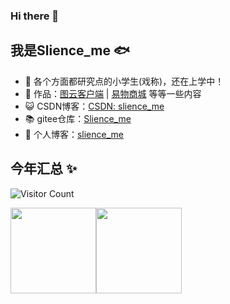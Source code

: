 ### Hi there 👋

<!--
**slience-me/slience-me** is a ✨ _special_ ✨ repository because its `README.md` (this file) appears on your GitHub profile.

Here are some ideas to get you started:

- 🔭 I’m currently working on ...
- 🌱 I’m currently learning ...
- 👯 I’m looking to collaborate on ...
- 🤔 I’m looking for help with ...
- 💬 Ask me about ...
- 📫 How to reach me: ...
- 😄 Pronouns: ...
- ⚡ Fun fact: ...
-->
## 我是Slience_me 🐟
- 🐧 各个方面都研究点的小学生(戏称)，还在上学中！
- 🏡 作品：<a href="https://github.com/slience-me/PhotoCloud" target="_blank">图云客户端</a> | <a href="https://github.com/slience-me/Yiwushop" target="_blank">易物商城</a> 等等一些内容
- 😺 CSDN博客：<a href="https://blog.csdn.net/slience_me" target="_blank">CSDN: slience_me</a>
- 📚 gitee仓库：<a href="https://gitee.com/slience-me" target="_blank">Slience_me</a>
- 💬 个人博客：<a href="https://slienceme.xyz" target="_blank">slience_me</a>


## 今年汇总 ✨

![Visitor Count](https://profile-counter.glitch.me/Christmas/count.svg)

<img align="" height="137px" src="https://github-readme-stats.vercel.app/api?username=slience-me&hide_title=true&hide_border=true&show_icons=true&include_all_commits=true&line_height=21&bg_color=0,EC6C6C,FFD479,FFFC79,73FA79&theme=graywhite&locale=cn" /><img align="" height="137px" src="https://github-readme-stats.vercel.app/api/top-langs/?username=slience-me&hide_title=true&hide_border=true&layout=compact&bg_color=0,73FA79,73FDFF,D783FF&theme=graywhite&locale=cn" />
